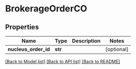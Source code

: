 # BrokerageOrderCO

## Properties
Name | Type | Description | Notes
------------ | ------------- | ------------- | -------------
**nucleus_order_id** | **str** |  | [optional] 

[[Back to Model list]](../README.md#documentation-for-models) [[Back to API list]](../README.md#documentation-for-api-endpoints) [[Back to README]](../README.md)


